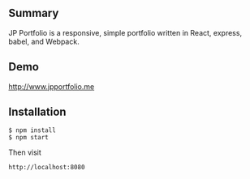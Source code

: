 ## Summary

JP Portfolio is a responsive, simple portfolio written in React, express, babel, and Webpack.

## Demo
http://www.jpportfolio.me

## Installation

```
$ npm install
$ npm start
```

Then visit

```
http://localhost:8080
```




